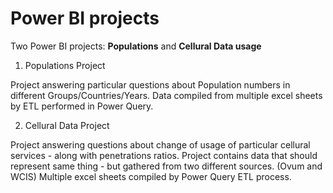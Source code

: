 # Power BI projects
Two Power BI projects: **Populations** and **Cellural Data usage**

1. Populations Project

  Project answering particular questions about Population numbers in different Groups/Countries/Years.
  Data compiled from multiple excel sheets by ETL performed in Power Query.

2. Cellural Data Project

  Project answering questions about change of usage of particular cellural services - along with penetrations ratios.
  Project contains data that should represent same thing - but gathered from two different sources. (Ovum and WCIS)
  Multiple excel sheets compiled by Power Query ETL process.
